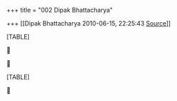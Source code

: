 +++
title = "002 Dipak Bhattacharya"

+++
[[Dipak Bhattacharya	2010-06-15, 22:25:43 [Source](https://groups.google.com/g/bvparishat/c/92K9JwnIImQ)]]



[TABLE]





[TABLE]



